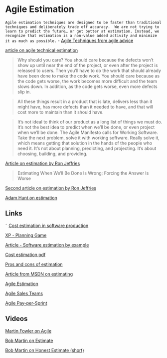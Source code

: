 # Agile Estimation
`Agile estimation techniques are designed to be faster than traditional techniques and deliberately trade off accuracy.  We are not trying to learn to predict the future… or get better at estimation. Instead, we recognize that estimation is a non-value added activity and minimize it as much as possible.` -
[Agile Techniques from agile advice ](http://www.agileadvice.com/2015/10/13/agilemanagement/9-agile-estimation-techniques/)

[article on agile technical estimation ](http://www.agileadvice.com/2015/10/13/agilemanagement/9-agile-estimation-techniques/)


> Why should you care? You should care because the defects won’t show up until near the end of the project, or even after the project is released to users. Then you’ll have to do the work that should already have been done to make the code work. You should care because as the code gets worse, the work becomes more difficult and the team slows down. In addition, as the code gets worse, even more defects slip in.

> All these things result in a product that is late, delivers less than it might have, has more defects than it needed to have, and that will cost more to maintain than it should have.

> It’s not ideal to think of our product as a long list of things we must do. It’s not the best idea to predict when we’ll be done, or even project when we’ll be done. The Agile Manifesto calls for Working Software. Take the next problem, solve it with working software. Really solve it, which means getting that solution in the hands of the people who need it. It’s not about planning, predicting, and projecting. It’s about choosing, building, and providing.

[Article on estimation by Ron Jeffries](https://pragprog.com/magazines/2013-02/estimation-is-evil)

> Estimating When We’ll Be Done Is Wrong; Forcing the Answer Is Worse

[Second article on estimation by Ron Jeffries](https://pragprog.com/magazines/2013-04/estimation)

[Adam Hunt on estimation](https://toolshed.com/articles/2016-01-25-about_estimates.html)


## Links
˜
[Cost estimation in software production](https://en.wikipedia.org/wiki/Cost_estimation_in_software_engineering)

[XP - Planning Game](https://en.wikipedia.org/wiki/Extreme_programming_practices#Planning_game)

[Article - Software estimation by example](https://www.codeproject.com/Articles/701642/Software-Estimation-by-example)

[Cost estimation pdf](https://ifs.host.cs.st-andrews.ac.uk/Books/SE7/SampleChapters/ch26.pdf)

[Pros and cons of estimation](https://rclayton.silvrback.com/software-estimation-is-a-losing-game)

[Article from MSDN on estimating](https://msdn.microsoft.com/en-us/library/hh765979(v=vs.120).aspx#Hard)

[Agile Estimation](https://www.atlassian.com/agile/project-management/estimation)

[Agile Sales Teams](https://www.leadingagile.com/2013/05/agile-and-sales-reflections-on-my-first-scrum-sales-team-2/)

[Agile Pay-per-Sprint](https://www.pipelinedeals.com/blog/agile-sales-team)

## Videos
[Martin Fowler on Agile](https://www.youtube.com/watch?v=GE6lbPLEAzc)

[Bob Martin on Estimate](https://www.youtube.com/watch?v=eisuQefYw_o)

[Bob Martin on Honest Estimate (short)](https://www.youtube.com/watch?v=sSE6X01EZ14)
